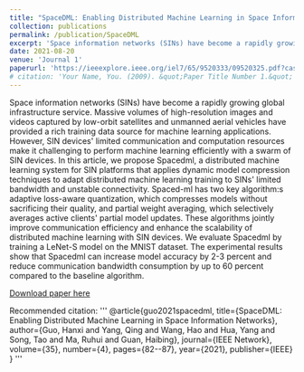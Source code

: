 ```yaml
---
title: "SpaceDML: Enabling Distributed Machine Learning in Space Information Networks"
collection: publications
permalink: /publication/SpaceDML
excerpt: 'Space information networks (SINs) have become a rapidly growing global infrastructure service. Massive volumes of high-resolution images and videos captured by low-orbit satellites and unmanned aerial vehicles have provided a rich training data source for machine learning applications. However, SIN devices' limited communication and computation resources make it challenging to perform machine learning efficiently with a swarm of SIN devices. In this article, we propose Spacedml, a distributed machine learning system for SIN platforms that applies dynamic model compression techniques to adapt distributed machine learning training to SINs' limited bandwidth and unstable connectivity. Spaced-ml has two key algorithm:s adaptive loss-aware quantization, which compresses models without sacrificing their quality, and partial weight averaging, which selectively averages active clients' partial model updates …'
date: 2021-08-20
venue: 'Journal 1'
paperurl: 'https://ieeexplore.ieee.org/iel7/65/9520333/09520325.pdf?casa_token=AZlLE0r2RRwAAAAA:Ekwt9YAF_VD8jwMPKfZzWCgrFOzO-4MnHGZ8sS0Zoz-AvJyOa3oVHeP2lt4-UR49VvhFxF3ojw'
# citation: 'Your Name, You. (2009). &quot;Paper Title Number 1.&quot; <i>Journal 1</i>. 1(1).'
---
```

Space information networks (SINs) have become a rapidly growing global infrastructure service. Massive volumes of high-resolution images and videos captured by low-orbit satellites and unmanned aerial vehicles have provided a rich training data source for machine learning applications. However, SIN devices' limited communication and computation resources make it challenging to perform machine learning efficiently with a swarm of SIN devices. In this article, we propose Spacedml, a distributed machine learning system for SIN platforms that applies dynamic model compression techniques to adapt distributed machine learning training to SINs' limited bandwidth and unstable connectivity. Spaced-ml has two key algorithm:s adaptive loss-aware quantization, which compresses models without sacrificing their quality, and partial weight averaging, which selectively averages active clients' partial model updates. These algorithms jointly improve communication efficiency and enhance the scalability of distributed machine learning with SIN devices. We evaluate Spacedml by training a LeNet-S model on the MNIST dataset. The experimental results show that Spacedml can increase model accuracy by 2-3 percent and reduce communication bandwidth consumption by up to 60 percent compared to the baseline algorithm.

[Download paper here](https://ieeexplore.ieee.org/iel7/65/9520333/09520325.pdf?casa_token=AZlLE0r2RRwAAAAA:Ekwt9YAF_VD8jwMPKfZzWCgrFOzO-4MnHGZ8sS0Zoz-AvJyOa3oVHeP2lt4-UR49VvhFxF3ojw)

Recommended citation:
'''
@article{guo2021spacedml,
  title={SpaceDML: Enabling Distributed Machine Learning in Space Information Networks},
  author={Guo, Hanxi and Yang, Qing and Wang, Hao and Hua, Yang and Song, Tao and Ma, Ruhui and Guan, Haibing},
  journal={IEEE Network},
  volume={35},
  number={4},
  pages={82--87},
  year={2021},
  publisher={IEEE}
}
'''